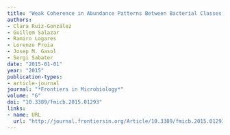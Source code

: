 ```yaml
---
title: "Weak Coherence in Abundance Patterns Between Bacterial Classes and Their Constituent OTUs Along a Regulated River"
authors:
- Clara Ruiz-González
- Guillem Salazar
- Ramiro Logares
- Lorenzo Proia
- Josep M. Gasol
- Sergi Sabater
date: "2015-01-01"
year: "2015"
publication-types:
- article-journal
journal: "*Frontiers in Microbiology*"
volume: "6"
doi: "10.3389/fmicb.2015.01293"
links:
- name: URL
  url: "http://journal.frontiersin.org/Article/10.3389/fmicb.2015.01293/abstract"
---
```

